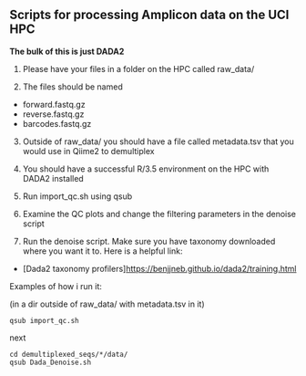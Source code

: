 ## Scripts for processing Amplicon data on the UCI HPC

**The bulk of this is just DADA2**

1. Please have your files in a folder on the HPC called raw_data/

2. The files should be named

* forward.fastq.gz
* reverse.fastq.gz
* barcodes.fastq.gz

3. Outside of raw_data/ you should have a file called metadata.tsv that you would use in Qiime2 to demultiplex

4. You should have a successful R/3.5 environment on the HPC with DADA2 installed

5. Run import_qc.sh using qsub

6. Examine the QC plots and change the filtering parameters in the denoise script

7. Run the denoise script. Make sure you have taxonomy downloaded where you want it to. Here is a helpful link:

* [Dada2 taxonomy profilers]https://benjjneb.github.io/dada2/training.html

Examples of how i run it:

(in a dir outside of raw_data/ with metadata.tsv in it)

```
qsub import_qc.sh
```

next 

``` 
cd demultiplexed_seqs/*/data/ 
qsub Dada_Denoise.sh
```